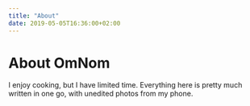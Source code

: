 ```yaml
---
title: "About"
date: 2019-05-05T16:36:00+02:00
---
```

# About OmNom
I enjoy cooking, but I have limited time.  Everything here is pretty much written in one go, with unedited photos from my phone.